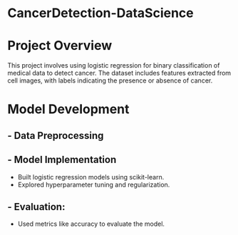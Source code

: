# CancerDetection-DataScience

# Project Overview
This project involves using logistic regression for binary classification of medical data to detect cancer. The dataset includes features extracted from cell images, with labels indicating the presence or absence of cancer.

# Model Development
## - Data Preprocessing

## - Model Implementation
- Built logistic regression models using scikit-learn.
- Explored hyperparameter tuning and regularization.
  
## - Evaluation:
- Used metrics like accuracy to evaluate the model.
